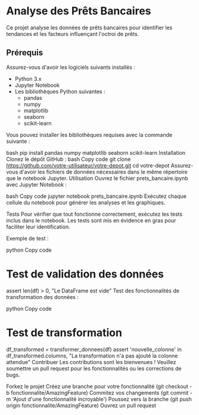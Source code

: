 # Analyse des Prêts Bancaires

Ce projet analyse les données de prêts bancaires pour identifier les tendances et les facteurs influençant l'octroi de prêts.

## Prérequis

Assurez-vous d'avoir les logiciels suivants installés :

- Python 3.x
- Jupyter Notebook
- Les bibliothèques Python suivantes :
  - pandas
  - numpy
  - matplotlib
  - seaborn
  - scikit-learn

Vous pouvez installer les bibliothèques requises avec la commande suivante :

bash
pip install pandas numpy matplotlib seaborn scikit-learn
Installation
Clonez le dépôt GitHub :
bash
Copy code
git clone https://github.com/votre-utilisateur/votre-depot.git
cd votre-depot
Assurez-vous d'avoir les fichiers de données nécessaires dans le même répertoire que le notebook Jupyter.
Utilisation
Ouvrez le fichier prets_bancaire.ipynb avec Jupyter Notebook :

bash
Copy code
jupyter notebook prets_bancaire.ipynb
Exécutez chaque cellule du notebook pour générer les analyses et les graphiques.

Tests
Pour vérifier que tout fonctionne correctement, exécutez les tests inclus dans le notebook. Les tests sont mis en évidence en gras pour faciliter leur identification.

Exemple de test :

python
Copy code
# Test de validation des données
assert len(df) > 0, "Le DataFrame est vide"
Test des fonctionnalités de transformation des données :

python
Copy code
# Test de transformation
df_transformed = transformer_donnees(df)
assert 'nouvelle_colonne' in df_transformed.columns, "La transformation n'a pas ajouté la colonne attendue"
Contribuer
Les contributions sont les bienvenues ! Veuillez soumettre un pull request pour les fonctionnalités ou les corrections de bugs.

Forkez le projet
Créez une branche pour votre fonctionnalité (git checkout -b fonctionnalite/AmazingFeature)
Commitez vos changements (git commit -m 'Ajout d'une fonctionnalité incroyable')
Poussez vers la branche (git push origin fonctionnalite/AmazingFeature)
Ouvrez un pull request
